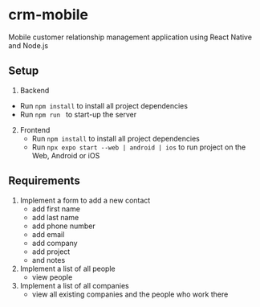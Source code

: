 # crm-mobile
Mobile customer relationship management application using React Native and Node.js

## Setup 

1. Backend
  -   Run `npm install` to install all project dependencies
  -   Run `npm run ` to start-up the server 

2. Frontend
   - Run `npm install` to install all project dependencies
   - Run `npx expo start --web | android | ios` to run project on the Web, Android or iOS
   
## Requirements

1. Implement a form to add a new contact
   - add first name
   - add last name
   - add phone number
   - add email
   - add company
   - add project
   - and notes
2. Implement a list of all people
   - view people
3. Implement a list of all companies
   - view all existing companies and the people who work there

